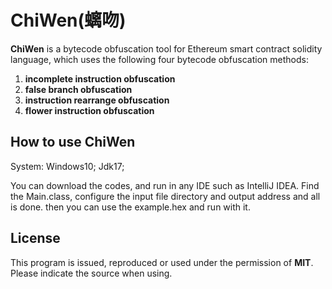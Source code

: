 # ChiWen(螭吻)

**ChiWen** is a bytecode obfuscation tool for Ethereum smart contract solidity language, which uses the following four bytecode obfuscation methods:

1. **incomplete instruction obfuscation**
2. **false branch obfuscation**
3. **instruction rearrange obfuscation** 
4. **flower instruction obfuscation**

## How to use ChiWen

System: Windows10; Jdk17; 

You can download the codes, and run in any IDE such as IntelliJ IDEA. Find the Main.class, configure the input file directory and output address and all is done. then you can use the example.hex and run with it.

## License

This program is issued, reproduced or used under the permission of **MIT**. Please indicate the source when using.

